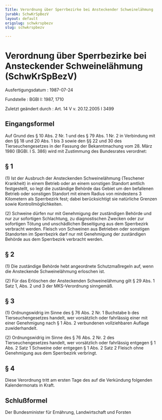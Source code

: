 ```yaml
---
Title: Verordnung über Sperrbezirke bei Ansteckender Schweinelähmung
jurabk: SchwKrSpBezV
layout: default
origslug: schwkrspbezv
slug: schwkrspbezv

---
```


# Verordnung über Sperrbezirke bei Ansteckender Schweinelähmung (SchwKrSpBezV)

Ausfertigungsdatum
:   1987-07-24

Fundstelle
:   BGBl I: 1987, 1710

Zuletzt geändert durch
:   Art. 14 V v. 20.12.2005 I 3499

## Eingangsformel

Auf Grund des § 10 Abs. 2 Nr. 1 und des § 79 Abs. 1 Nr. 2 in
Verbindung mit den §§ 18 und 20 Abs. 1 bis 3 sowie den §§ 22 und 30
des Tierseuchengesetzes in der Fassung der Bekanntmachung vom 28. März
1980 (BGBl. I S. 386) wird mit Zustimmung des Bundesrates verordnet:

## § 1

(1) Ist der Ausbruch der Ansteckenden Schweinelähmung (Teschener
Krankheit) in einem Betrieb oder an einem sonstigen Standort amtlich
festgestellt, so legt die zuständige Behörde das Gebiet um den
befallenen Betrieb oder sonstigen Standort mit einem Radius von
mindestens 3 Kilometern als Sperrbezirk fest; dabei berücksichtigt sie
natürliche Grenzen sowie Kontrollmöglichkeiten.

(2) Schweine dürfen nur mit Genehmigung der zuständigen Behörde und
nur zur sofortigen Schlachtung, zu diagnostischen Zwecken oder zur
sofortigen Tötung und unschädlichen Beseitigung aus dem Sperrbezirk
verbracht werden. Fleisch von Schweinen aus Betrieben oder sonstigen
Standorten im Sperrbezirk darf nur mit Genehmigung der zuständigen
Behörde aus dem Sperrbezirk verbracht werden.

## § 2

(1) Die zuständige Behörde hebt angeordnete Schutzmaßregeln auf, wenn
die Ansteckende Schweinelähmung erloschen ist.

(2) Für das Erlöschen der Ansteckenden Schweinelähmung gilt § 29 Abs.
1 Satz 1, Abs. 2 und 3 der MKS-Verordnung sinngemäß.

## § 3

(1) Ordnungswidrig im Sinne des § 76 Abs. 2 Nr. 1 Buchstabe b des
Tierseuchengesetzes handelt, wer vorsätzlich oder fahrlässig einer mit
einer Genehmigung nach § 1 Abs. 2 verbundenen vollziehbaren Auflage
zuwiderhandelt.

(2) Ordnungswidrig im Sinne des § 76 Abs. 2 Nr. 2 des
Tierseuchengesetzes handelt, wer vorsätzlich oder fahrlässig entgegen
§ 1 Abs. 2 Satz 1 Schweine oder entgegen § 1 Abs. 2 Satz 2 Fleisch
ohne Genehmigung aus dem Sperrbezirk verbringt.

## § 4

Diese Verordnung tritt am ersten Tage des auf die Verkündung folgenden
Kalendermonats in Kraft.

## Schlußformel

Der Bundesminister für Ernährung, Landwirtschaft und Forsten

